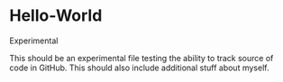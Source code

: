 # Hello-World
Experimental 

This should be an experimental file testing the ability to track source of code in GitHub. This should also include additional stuff about myself.
